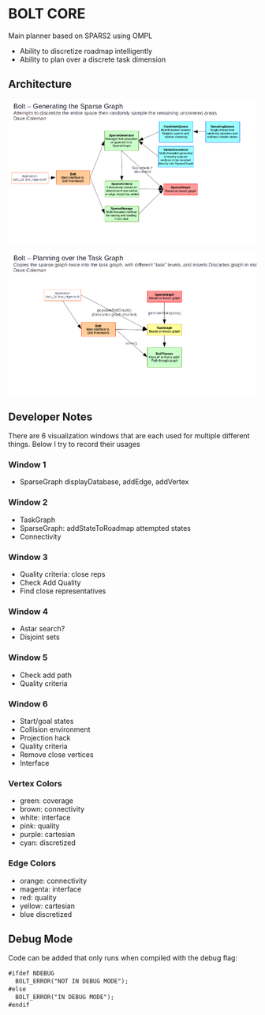 # BOLT CORE

Main planner based on SPARS2 using OMPL

  - Ability to discretize roadmap intelligently
  - Ability to plan over a discrete task dimension

## Architecture

![](docs/generating_sparse_graph.png)

![](docs/planning_task_graph.png)

## Developer Notes

There are 6 visualization windows that are each used for multiple different things. Below I try to record their usages

### Window 1

- SparseGraph displayDatabase, addEdge, addVertex

### Window 2

- TaskGraph
- SparseGraph: addStateToRoadmap attempted states
- Connectivity

### Window 3

- Quality criteria: close reps
- Check Add Quality
- Find close representatives

### Window 4

- Astar search?
- Disjoint sets

### Window 5

- Check add path
- Quality criteria

### Window 6

- Start/goal states
- Collision environment
- Projection hack
- Quality criteria
- Remove close vertices
- Interface

### Vertex Colors

 - green:     coverage
 - brown:     connectivity
 - white:     interface
 - pink:      quality
 - purple:    cartesian
 - cyan:      discretized

### Edge Colors

 - orange:    connectivity
 - magenta:    interface
 - red:       quality
 - yellow:   cartesian
 - blue       discretized

## Debug Mode

Code can be added that only runs when compiled with the debug flag:

    #ifdef NDEBUG
      BOLT_ERROR("NOT IN DEBUG MODE");
    #else
      BOLT_ERROR("IN DEBUG MODE");
    #endif
